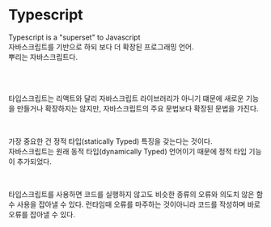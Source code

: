 # Typescript

Typescript is a "superset" to Javascript<br/>
자바스크립트를 기반으로 하되 보다 더 확장된 프로그래밍 언어.<br/>
뿌리는 자바스크립트다.

<br/>
<br/>

타입스크립트는 리액트와 달리 자바스크립트 라이브러리가 아니기 떄문에
새로운 기능을 만들거나 확장하지는 않지만, 자바스크립트의 주요 문법보다 확장된 문법을 가진다.<br/>

<br/>

가장 중요한 건 정적 타입(statically Typed) 특징을 갖는다는 것이다.<br/>
자바스크립트는 원래 동적 타입(dynamically Typed) 언어이기 때문에 정적 타입 기능이 추가되었다.<br/>

<br/>

타입스크립트를 사용하면 코드를 실행하지 않고도 비슷한 종류의 오류와 의도치 않은 함수 사용을 잡아낼 수 있다. 런타임때 오류를 마주하는 것이아니라 코드를 작성하며 바로 오류를 잡아낼 수 있다.
